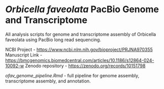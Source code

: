 # *Orbicella faveolata* PacBio Genome and Transcriptome
All analysis scripts for genome and transcriptome assembly of Orbicella faveolata using PacBio long read sequencing. 

NCBI Project - https://www.ncbi.nlm.nih.gov/bioproject/PRJNA970355  
Manuscript Link - https://bmcgenomics.biomedcentral.com/articles/10.1186/s12864-024-10092-w
Zenodo repository - https://zenodo.org/records/10151798 
  
*ofav_genome_pipeline.Rmd* - full pipeline for genome assembly, transcriptome assembly, and annotation. 
